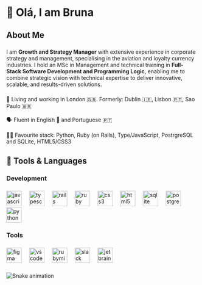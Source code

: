 <h1 align="left">👋 Olá, I am Bruna</h1>

###

<h2 align="left">About Me</h2>

###

<p align="left">I am <b>Growth and Strategy Manager</b> with extensive experience in corporate strategy and management, specialising in the aviation and loyalty currency industries. I hold an MSc in Management and technical training in <b>Full-Stack Software Development and Programming Logic</b>, enabling me to combine strategic vision with technical expertise to deliver innovative, scalable, and results-driven solutions.</p>

###

<p align="left">📍 Living and working in London 🇬🇧. Formerly: Dublin 🇮🇪, Lisbon 🇵🇹, Sao Paulo 🇧🇷<br><br>🗣️ Fluent in English 🏴󠁧󠁢󠁥󠁮󠁧󠁿 and Portuguese 🇵🇹<br><br>👩‍💻 Favourite stack: Python, Ruby (on Rails), Type/JavaScript, PostrgreSQL and SQLite, HTML5/CSS3</p>

###

<h2 align="left">🔨 Tools & Languages</h2>

###

<h3 align="left">Development</h3>

###

<div align="left">
  <img src="https://cdn.jsdelivr.net/gh/devicons/devicon/icons/javascript/javascript-original.svg" height="40" alt="javascript logo"  />
  <img width="12" />
  <img src="https://cdn.jsdelivr.net/gh/devicons/devicon/icons/typescript/typescript-original.svg" height="40" alt="typescript logo"  />
  <img width="12" />
  <img src="https://cdn.jsdelivr.net/gh/devicons/devicon/icons/rails/rails-original-wordmark.svg" height="40" alt="rails logo"  />
  <img width="12" />
  <img src="https://cdn.jsdelivr.net/gh/devicons/devicon/icons/ruby/ruby-original.svg" height="40" alt="ruby logo"  />
  <img width="12" />
  <img src="https://cdn.jsdelivr.net/gh/devicons/devicon/icons/css3/css3-original.svg" height="40" alt="css3 logo"  />
  <img width="12" />
  <img src="https://cdn.jsdelivr.net/gh/devicons/devicon/icons/html5/html5-original.svg" height="40" alt="html5 logo"  />
  <img width="12" />
  <img src="https://cdn.jsdelivr.net/gh/devicons/devicon/icons/sqlite/sqlite-original.svg" height="40" alt="sqlite logo"  />
  <img width="12" />
  <img src="https://cdn.jsdelivr.net/gh/devicons/devicon/icons/postgresql/postgresql-original.svg" height="40" alt="postgresql logo"  />
  <img width="12" />
  <img src="https://cdn.jsdelivr.net/gh/devicons/devicon/icons/python/python-original.svg" height="40" alt="python logo"  />
</div>

###

<h3 align="left">Tools</h3>

###

<div align="left">
  <img src="https://cdn.jsdelivr.net/gh/devicons/devicon/icons/figma/figma-original.svg" height="40" alt="figma logo"  />
  <img width="12" />
  <img src="https://cdn.jsdelivr.net/gh/devicons/devicon/icons/vscode/vscode-original.svg" height="40" alt="vscode logo"  />
  <img width="12" />
  <img src="https://cdn.jsdelivr.net/gh/devicons/devicon/icons/rubymine/rubymine-original.svg" height="40" alt="rubymine logo"  />
  <img width="12" />
  <img src="https://cdn.jsdelivr.net/gh/devicons/devicon/icons/slack/slack-original.svg" height="40" alt="slack logo"  />
  <img width="12" />
  <img src="https://cdn.jsdelivr.net/gh/devicons/devicon/icons/jetbrains/jetbrains-original.svg" height="40" alt="jetbrains logo"  />
</div>

###

<img src="https://raw.githubusercontent.com/brusdo/brusdo/output/snake.svg" alt="Snake animation" />

###
